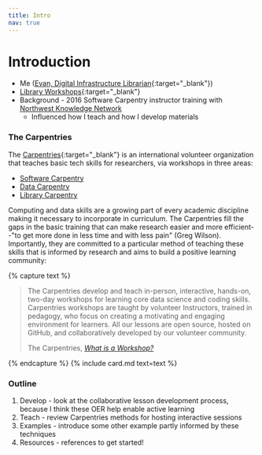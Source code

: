 ```yaml
---
title: Intro
nav: true
--- 
```


# Introduction

- Me ([Evan, Digital Infrastructure Librarian](http://vivo.nkn.uidaho.edu/vivo/individual/n43629){:target="_blank"})
- [Library Workshops](https://www.lib.uidaho.edu/services/workshops/){:target="_blank"} 
- Background - 2016 Software Carpentry instructor training with [Northwest Knowledge Network](https://www.northwestknowledge.net/) 
    - Influenced how I teach and how I develop materials

### The Carpentries

The [Carpentries](https://carpentries.org/){:target="_blank"} is an international volunteer organization that teaches basic tech skills for researchers, via workshops in three areas:

- [Software Carpentry](https://software-carpentry.org/)
- [Data Carpentry](https://www.datacarpentry.org/)
- [Library Carpentry](https://librarycarpentry.org/)

Computing and data skills are a growing part of every academic discipline making it necessary to incorporate in curriculum. 
The Carpentries fill the gaps in the basic training that can make research easier and more efficient--"to get more done in less time and with less pain" (Greg Wilson).
Importantly, they are committed to a particular method of teaching these skills that is informed by research and aims to build a positive learning community:

{% capture text %}<blockquote class="blockquote">
<p>The Carpentries develop and teach in-person, interactive, hands-on, two-day workshops for learning core data science and coding skills. Carpentries workshops are taught by volunteer Instructors, trained in pedagogy, who focus on creating a motivating and engaging environment for learners. All our lessons are open source, hosted on GitHub, and collaboratively developed by our volunteer community.</p>
<div class="blockquote-footer text-right">The Carpentries, <cite title="Source Title"><a href="https://carpentries.org/workshops/" target="_blank">What is a Workshop?</a></cite></div>
</blockquote>{% endcapture %}
{% include card.md text=text %}

### Outline

1. Develop - look at the collaborative lesson development process, because I think these OER help enable active learning
2. Teach - review Carpentries methods for hosting interactive sessions
3. Examples - introduce some other example partly informed by these techniques
4. Resources - references to get started!
